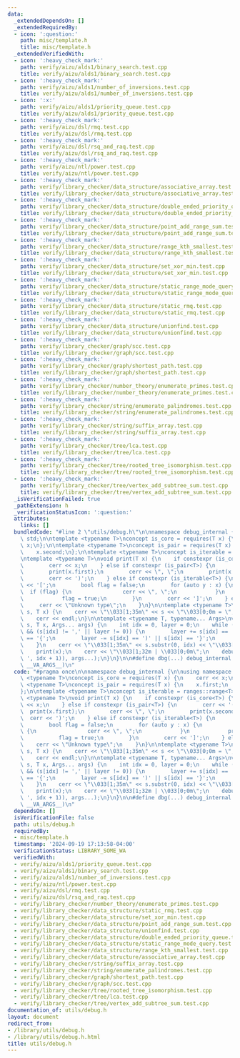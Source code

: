 ```yaml
---
data:
  _extendedDependsOn: []
  _extendedRequiredBy:
  - icon: ':question:'
    path: misc/template.h
    title: misc/template.h
  _extendedVerifiedWith:
  - icon: ':heavy_check_mark:'
    path: verify/aizu/alds1/binary_search.test.cpp
    title: verify/aizu/alds1/binary_search.test.cpp
  - icon: ':heavy_check_mark:'
    path: verify/aizu/alds1/number_of_inversions.test.cpp
    title: verify/aizu/alds1/number_of_inversions.test.cpp
  - icon: ':x:'
    path: verify/aizu/alds1/priority_queue.test.cpp
    title: verify/aizu/alds1/priority_queue.test.cpp
  - icon: ':heavy_check_mark:'
    path: verify/aizu/dsl/rmq.test.cpp
    title: verify/aizu/dsl/rmq.test.cpp
  - icon: ':heavy_check_mark:'
    path: verify/aizu/dsl/rsq_and_raq.test.cpp
    title: verify/aizu/dsl/rsq_and_raq.test.cpp
  - icon: ':heavy_check_mark:'
    path: verify/aizu/ntl/power.test.cpp
    title: verify/aizu/ntl/power.test.cpp
  - icon: ':heavy_check_mark:'
    path: verify/library_checker/data_structure/associative_array.test.cpp
    title: verify/library_checker/data_structure/associative_array.test.cpp
  - icon: ':heavy_check_mark:'
    path: verify/library_checker/data_structure/double_ended_priority_queue.test.cpp
    title: verify/library_checker/data_structure/double_ended_priority_queue.test.cpp
  - icon: ':heavy_check_mark:'
    path: verify/library_checker/data_structure/point_add_range_sum.test.cpp
    title: verify/library_checker/data_structure/point_add_range_sum.test.cpp
  - icon: ':heavy_check_mark:'
    path: verify/library_checker/data_structure/range_kth_smallest.test.cpp
    title: verify/library_checker/data_structure/range_kth_smallest.test.cpp
  - icon: ':heavy_check_mark:'
    path: verify/library_checker/data_structure/set_xor_min.test.cpp
    title: verify/library_checker/data_structure/set_xor_min.test.cpp
  - icon: ':heavy_check_mark:'
    path: verify/library_checker/data_structure/static_range_mode_query.test.cpp
    title: verify/library_checker/data_structure/static_range_mode_query.test.cpp
  - icon: ':heavy_check_mark:'
    path: verify/library_checker/data_structure/static_rmq.test.cpp
    title: verify/library_checker/data_structure/static_rmq.test.cpp
  - icon: ':heavy_check_mark:'
    path: verify/library_checker/data_structure/unionfind.test.cpp
    title: verify/library_checker/data_structure/unionfind.test.cpp
  - icon: ':heavy_check_mark:'
    path: verify/library_checker/graph/scc.test.cpp
    title: verify/library_checker/graph/scc.test.cpp
  - icon: ':heavy_check_mark:'
    path: verify/library_checker/graph/shortest_path.test.cpp
    title: verify/library_checker/graph/shortest_path.test.cpp
  - icon: ':heavy_check_mark:'
    path: verify/library_checker/number_theory/enumerate_primes.test.cpp
    title: verify/library_checker/number_theory/enumerate_primes.test.cpp
  - icon: ':heavy_check_mark:'
    path: verify/library_checker/string/enumerate_palindromes.test.cpp
    title: verify/library_checker/string/enumerate_palindromes.test.cpp
  - icon: ':heavy_check_mark:'
    path: verify/library_checker/string/suffix_array.test.cpp
    title: verify/library_checker/string/suffix_array.test.cpp
  - icon: ':heavy_check_mark:'
    path: verify/library_checker/tree/lca.test.cpp
    title: verify/library_checker/tree/lca.test.cpp
  - icon: ':heavy_check_mark:'
    path: verify/library_checker/tree/rooted_tree_isomorphism.test.cpp
    title: verify/library_checker/tree/rooted_tree_isomorphism.test.cpp
  - icon: ':heavy_check_mark:'
    path: verify/library_checker/tree/vertex_add_subtree_sum.test.cpp
    title: verify/library_checker/tree/vertex_add_subtree_sum.test.cpp
  _isVerificationFailed: true
  _pathExtension: h
  _verificationStatusIcon: ':question:'
  attributes:
    links: []
  bundledCode: "#line 2 \"utils/debug.h\"\n\nnamespace debug_internal {\n\nusing namespace\
    \ std;\n\ntemplate <typename T>\nconcept is_core = requires(T x) {\n    cerr <<\
    \ x;\n};\n\ntemplate <typename T>\nconcept is_pair = requires(T x) {\n    x.first;\n\
    \    x.second;\n};\n\ntemplate <typename T>\nconcept is_iterable = ranges::range<T>;\n\
    \ntemplate <typename T>\nvoid print(T x) {\n    if constexpr (is_core<T>) {\n\
    \        cerr << x;\n    } else if constexpr (is_pair<T>) {\n        cerr << '(';\n\
    \        print(x.first);\n        cerr << \", \";\n        print(x.second);\n\
    \        cerr << ')';\n    } else if constexpr (is_iterable<T>) {\n        cerr\
    \ << '[';\n        bool flag = false;\n        for (auto y : x) {\n          \
    \  if (flag) {\n                cerr << \", \";\n            }\n            print(y);\n\
    \            flag = true;\n        }\n        cerr << ']';\n    } else {\n   \
    \     cerr << \"Unknown type\";\n    }\n}\n\ntemplate <typename T>\nvoid debug(string\
    \ s, T x) {\n    cerr << \"\\033[1;35m\" << s << \"\\033[0;0m = \";\n    print(x);\n\
    \    cerr << endl;\n}\n\ntemplate <typename T, typename... Args>\nvoid debug(string\
    \ s, T x, Args... args) {\n    int idx = 0, layer = 0;\n    while (idx < ssize(s)\
    \ && (s[idx] != ',' || layer != 0)) {\n        layer += s[idx] == '(' || s[idx]\
    \ == '{';\n        layer -= s[idx] == ')' || s[idx] == '}';\n        idx++;\n\
    \    }\n    cerr << \"\\033[1;35m\" << s.substr(0, idx) << \"\\033[0;0m = \";\n\
    \    print(x);\n    cerr << \"\\033[1;32m | \\033[0;0m\";\n    debug(s.substr(s.find_first_not_of('\
    \ ', idx + 1)), args...);\n}\n}\n\n#define dbg(...) debug_internal::debug(#__VA_ARGS__,\
    \ __VA_ARGS__)\n"
  code: "#pragma once\n\nnamespace debug_internal {\n\nusing namespace std;\n\ntemplate\
    \ <typename T>\nconcept is_core = requires(T x) {\n    cerr << x;\n};\n\ntemplate\
    \ <typename T>\nconcept is_pair = requires(T x) {\n    x.first;\n    x.second;\n\
    };\n\ntemplate <typename T>\nconcept is_iterable = ranges::range<T>;\n\ntemplate\
    \ <typename T>\nvoid print(T x) {\n    if constexpr (is_core<T>) {\n        cerr\
    \ << x;\n    } else if constexpr (is_pair<T>) {\n        cerr << '(';\n      \
    \  print(x.first);\n        cerr << \", \";\n        print(x.second);\n      \
    \  cerr << ')';\n    } else if constexpr (is_iterable<T>) {\n        cerr << '[';\n\
    \        bool flag = false;\n        for (auto y : x) {\n            if (flag)\
    \ {\n                cerr << \", \";\n            }\n            print(y);\n \
    \           flag = true;\n        }\n        cerr << ']';\n    } else {\n    \
    \    cerr << \"Unknown type\";\n    }\n}\n\ntemplate <typename T>\nvoid debug(string\
    \ s, T x) {\n    cerr << \"\\033[1;35m\" << s << \"\\033[0;0m = \";\n    print(x);\n\
    \    cerr << endl;\n}\n\ntemplate <typename T, typename... Args>\nvoid debug(string\
    \ s, T x, Args... args) {\n    int idx = 0, layer = 0;\n    while (idx < ssize(s)\
    \ && (s[idx] != ',' || layer != 0)) {\n        layer += s[idx] == '(' || s[idx]\
    \ == '{';\n        layer -= s[idx] == ')' || s[idx] == '}';\n        idx++;\n\
    \    }\n    cerr << \"\\033[1;35m\" << s.substr(0, idx) << \"\\033[0;0m = \";\n\
    \    print(x);\n    cerr << \"\\033[1;32m | \\033[0;0m\";\n    debug(s.substr(s.find_first_not_of('\
    \ ', idx + 1)), args...);\n}\n}\n\n#define dbg(...) debug_internal::debug(#__VA_ARGS__,\
    \ __VA_ARGS__)\n"
  dependsOn: []
  isVerificationFile: false
  path: utils/debug.h
  requiredBy:
  - misc/template.h
  timestamp: '2024-09-19 17:13:58-04:00'
  verificationStatus: LIBRARY_SOME_WA
  verifiedWith:
  - verify/aizu/alds1/priority_queue.test.cpp
  - verify/aizu/alds1/binary_search.test.cpp
  - verify/aizu/alds1/number_of_inversions.test.cpp
  - verify/aizu/ntl/power.test.cpp
  - verify/aizu/dsl/rmq.test.cpp
  - verify/aizu/dsl/rsq_and_raq.test.cpp
  - verify/library_checker/number_theory/enumerate_primes.test.cpp
  - verify/library_checker/data_structure/static_rmq.test.cpp
  - verify/library_checker/data_structure/set_xor_min.test.cpp
  - verify/library_checker/data_structure/point_add_range_sum.test.cpp
  - verify/library_checker/data_structure/unionfind.test.cpp
  - verify/library_checker/data_structure/double_ended_priority_queue.test.cpp
  - verify/library_checker/data_structure/static_range_mode_query.test.cpp
  - verify/library_checker/data_structure/range_kth_smallest.test.cpp
  - verify/library_checker/data_structure/associative_array.test.cpp
  - verify/library_checker/string/suffix_array.test.cpp
  - verify/library_checker/string/enumerate_palindromes.test.cpp
  - verify/library_checker/graph/shortest_path.test.cpp
  - verify/library_checker/graph/scc.test.cpp
  - verify/library_checker/tree/rooted_tree_isomorphism.test.cpp
  - verify/library_checker/tree/lca.test.cpp
  - verify/library_checker/tree/vertex_add_subtree_sum.test.cpp
documentation_of: utils/debug.h
layout: document
redirect_from:
- /library/utils/debug.h
- /library/utils/debug.h.html
title: utils/debug.h
---
```

